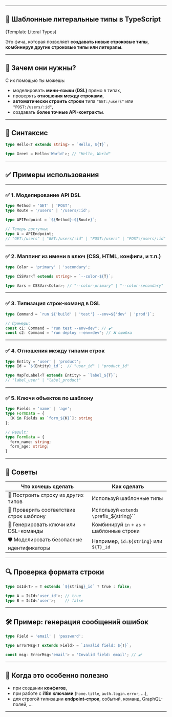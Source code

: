 
---

## 🧩 **Шаблонные литеральные типы в TypeScript**

(Template Literal Types)

Это фича, которая позволяет **создавать новые строковые типы**, **комбинируя другие строковые типы или литералы**.

---

## 📌 Зачем они нужны?

С их помощью ты можешь:

* моделировать **мини-языки (DSL)** прямо в типах,
* проверять **отношения между строками**,
* **автоматически строить строки** типа `"GET:/users"` или `"POST:/users/:id"`,
* создавать **более точные API-контракты**.

---

## 🔧 Синтаксис

```ts
type Hello<T extends string> = `Hello, ${T}`;
```

```ts
type Greet = Hello<'World'>; // "Hello, World"
```

---

## ✅ Примеры использования

---

### ✅ 1. **Моделирование API DSL**

```ts
type Method = 'GET' | 'POST';
type Route = '/users' | '/users/:id';

type APIEndpoint = `${Method}:${Route}`;

// Теперь доступны:
type A = APIEndpoint; 
// "GET:/users" | "GET:/users/:id" | "POST:/users" | "POST:/users/:id"
```

---

### ✅ 2. **Маппинг из имени в ключ (CSS, HTML, конфиги, и т.п.)**

```ts
type Color = 'primary' | 'secondary';

type CSSVar<T extends string> = `--color-${T}`;

type Vars = CSSVar<Color>; // "--color-primary" | "--color-secondary"
```

---

### ✅ 3. **Типизация строк-команд в DSL**

```ts
type Command = `run ${'build' | 'test'} --env=${'dev' | 'prod'}`;

// Примеры:
const c1: Command = "run test --env=dev"; // ✔️
const c2: Command = "run deploy --env=dev"; // ❌ ошибка
```

---

### ✅ 4. **Отношения между типами строк**

```ts
type Entity = 'user' | 'product';
type Id = `${Entity}_id`;  // "user_id" | "product_id"
```

```ts
type MapToLabel<T extends Entity> = `label_${T}`;
// "label_user" | "label_product"
```

---

### ✅ 5. **Ключи объектов по шаблону**

```ts
type Fields = 'name' | 'age';
type FormData = {
  [K in Fields as `form_${K}`]: string
};

// Result:
type FormData = {
  form_name: string;
  form_age: string;
}
```

---

## 🧠 Советы

| Что хочешь сделать                        | Как сделать                                 |
| ----------------------------------------- | ------------------------------------------- |
| 📐 Построить строку из других типов       | Используй шаблонные типы                    |
| 🧠 Проверить соответствие строк шаблону   | Используй `extends \`prefix\_\${string}\`\` |
| 🔁 Генерировать ключи или DSL-команды     | Комбинируй `in` + `as` + шаблонные строки   |
| 🛡 Моделировать безопасные идентификаторы | Например, `id:${string}` или `${T}_id`      |

---

## 🔍 Проверка формата строки

```ts
type IsId<T> = T extends `${string}_id` ? true : false;

type A = IsId<'user_id'>; // true
type B = IsId<'user'>;    // false
```

---

## 🛠 Пример: генерация сообщений ошибок

```ts
type Field = 'email' | 'password';

type ErrorMsg<T extends Field> = `Invalid field: ${T}`;

const msg: ErrorMsg<'email'> = 'Invalid field: email'; // ✔️
```

---

## 🔗 Когда это особенно полезно

* при создании **конфигов**,
* при работе с **i18n ключами** (`home.title`, `auth.login.error`, …),
* для строгой типизации **endpoint-строк**, событий, команд, GraphQL-полей, …

---
